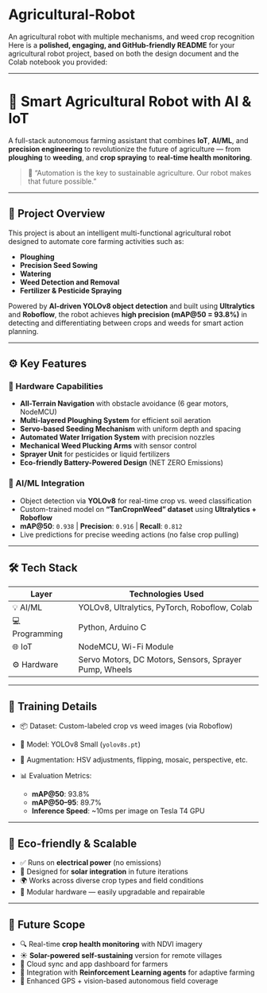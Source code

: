 # Agricultural-Robot
An agricultural robot with multiple mechanisms, and weed crop recognition
Here is a **polished, engaging, and GitHub-friendly README** for your agricultural robot project, based on both the design document and the Colab notebook you provided:

---

# 🤖 Smart Agricultural Robot with AI & IoT

A full-stack autonomous farming assistant that combines **IoT**, **AI/ML**, and **precision engineering** to revolutionize the future of agriculture — from **ploughing** to **weeding**, and **crop spraying** to **real-time health monitoring**.

> 🔬 “Automation is the key to sustainable agriculture. Our robot makes that future possible.”

---

## 🌾 Project Overview

This project is about an intelligent multi-functional agricultural robot designed to automate core farming activities such as:

* **Ploughing**
* **Precision Seed Sowing**
* **Watering**
* **Weed Detection and Removal**
* **Fertilizer & Pesticide Spraying**

Powered by **AI-driven YOLOv8 object detection** and built using **Ultralytics** and **Roboflow**, the robot achieves **high precision (mAP\@50 = 93.8%)** in detecting and differentiating between crops and weeds for smart action planning.

---

## ⚙️ Key Features

### 🔧 Hardware Capabilities

* **All-Terrain Navigation** with obstacle avoidance (6 gear motors, NodeMCU)
* **Multi-layered Ploughing System** for efficient soil aeration
* **Servo-based Seeding Mechanism** with uniform depth and spacing
* **Automated Water Irrigation System** with precision nozzles
* **Mechanical Weed Plucking Arms** with sensor control
* **Sprayer Unit** for pesticides or liquid fertilizers
* **Eco-friendly Battery-Powered Design** (NET ZERO Emissions)

### 🧠 AI/ML Integration

* Object detection via **YOLOv8** for real-time crop vs. weed classification
* Custom-trained model on **“TanCropnWeed” dataset** using **Ultralytics + Roboflow**
* **mAP\@50**: `0.938` | **Precision**: `0.916` | **Recall**: `0.812`
* Live predictions for precise weeding actions (no false crop pulling)

---

## 🛠️ Tech Stack

| Layer          | Technologies Used                                      |
| -------------- | ------------------------------------------------------ |
| 💡 AI/ML       | YOLOv8, Ultralytics, PyTorch, Roboflow, Colab          |
| 💻 Programming | Python, Arduino C                                      |
| 🌐 IoT         | NodeMCU, Wi-Fi Module                                  |
| ⚙️ Hardware    | Servo Motors, DC Motors, Sensors, Sprayer Pump, Wheels |

---

## 🚀 Training Details

* 📦 Dataset: Custom-labeled crop vs weed images (via Roboflow)
* 📐 Model: YOLOv8 Small (`yolov8s.pt`)
* 🔧 Augmentation: HSV adjustments, flipping, mosaic, perspective, etc.
* 📊 Evaluation Metrics:

  * **mAP\@50**: 93.8%
  * **mAP\@50–95**: 89.7%
  * **Inference Speed**: \~10ms per image on Tesla T4 GPU

---

## 🌱 Eco-friendly & Scalable

* ✅ Runs on **electrical power** (no emissions)
* 🔋 Designed for **solar integration** in future iterations
* 🌍 Works across diverse crop types and field conditions
* 🧩 Modular hardware — easily upgradable and repairable

---

## 🧩 Future Scope

* 🔍 Real-time **crop health monitoring** with NDVI imagery
* ☀️ **Solar-powered self-sustaining** version for remote villages
* 📡 Cloud sync and app dashboard for farmers
* 🤖 Integration with **Reinforcement Learning agents** for adaptive farming
* 🧭 Enhanced GPS + vision-based autonomous field coverage



